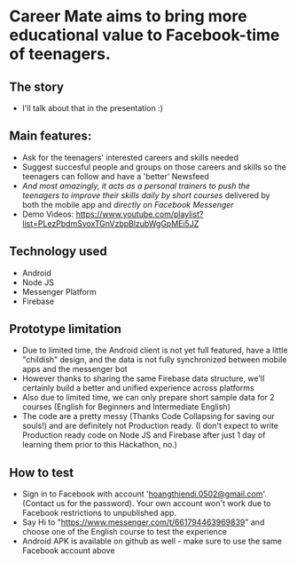 # Career Mate aims to bring more educational value to Facebook-time of teenagers. 

## The story
- I'll talk about that in the presentation :)

## Main features:
- Ask for the teenagers' interested careers and skills needed
- Suggest succesful people and groups on those careers and skills so the teenagers can follow and have a 'better' Newsfeed
- *And most amazingly, it acts as a personal trainers to push the teenagers to improve their skills daily by short courses* delivered by both the mobile app and *directly on Facebook Messenger*
- Demo Videos: https://www.youtube.com/playlist?list=PLezPbdmSvoxTGnVzbpBlzubWgGpMEi5JZ

## Technology used
- Android
- Node JS
- Messenger Platform
- Firebase

## Prototype limitation
- Due to limited time, the Android client is not yet full featured, have a little "childish" design, and the data is not fully synchronized between mobile apps and the messenger bot
- However thanks to sharing the same Firebase data structure, we'll certainly build a better and unified experience across platforms
- Also due to limited time, we can only prepare short sample data for 2 courses (English for Beginners and Intermediate English)
- The code are a pretty messy (Thanks Code Collapsing for saving our souls!) and are definitely not Production ready. (I don't expect to write Production ready code on Node JS and Firebase after just 1 day of learning them prior to this Hackathon, no.)

## How to test
- Sign in to Facebook with account 'hoangthiendi.0502@gmail.com'. (Contact us for the password). Your own account won't work due to Facebook restrictions to unpublished app.
- Say Hi to "https://www.messenger.com/t/661794463969839" and choose one of the English course to test the experience
- Android APK is available on github as well - make sure to use the same Facebook account above